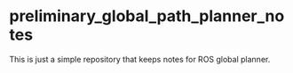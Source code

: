 # preliminary_global_path_planner_notes
This is just a simple repository that keeps notes for ROS global planner.
